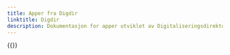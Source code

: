 ```yaml
---
title: Apper fra Digdir
linktitle: Digdir
description: Dokumentasjon for apper utviklet av Digitaliseringsdirektoratet.
---
```


{{<children>}}